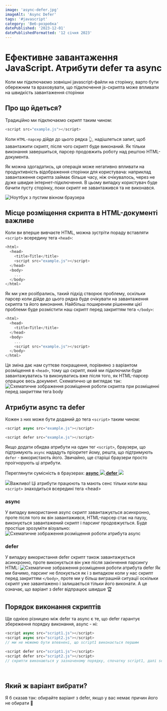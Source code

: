 ```yaml
---
image: 'async-defer.jpg'
imageAlt: 'Async Defer'
tags: '#javascript'
category: 'Веб-розробка'
datePublished: '2023-12-01'
datePublishedFormatted: '12 січня 2023'
---
```


# Ефективне завантаження JavaScript. Атрибути defer та async

Коли ми підключаємо зовнішні javascript-файли на сторінку, варто бути обережним та враховувати, що підключення js-скрипта може впливати на
швидкість завантаження сторінки

## Про що йдеться?
Традиційно ми підключаємо скрипт таким чином:

```js
<script src="example.js"></script>
```

Коли `HTML-парсер` дійде до цього рядка 👆, надішлеться запит, щоб завантажити скрипт, після чого скрипт буде виконаний.
Як тільки виконання завершиться, парсер продовжить роботу над рештою HTML-документа.

Як можна здогадатись, ця операція може негативно впливати на продуктивність відображення сторінки для користувача: наприклад завантаження скрипта займає більше часу,
ніж очікувалось, через не дуже швидке інтернет-підключення. В цьому випадку користувач буде бачити пусту сторінку, поки скрипт не завантажився та не виконався.

![Ноутбук з пустим вікном браузера](/_nuxt/assets/img/articles/empty-browser-window.jpg)

## Місце розміщення скрипта в HTML-документі важливе

Коли ви вперше вивчаєте HTML, можна зустріти пораду вставляти `<script>` всередину тега `<head>`:
```js
<html>
  <head>
    <title>Title</title>
    <script src="example.js"></script>
  </head>
  <body>
    ...
  </body>
</html>
```

Як ми уже розібрались, такий підхід створює проблему, оскільки парсер коли дійде до цього рядка буде очікувати на завантаження скрипта та його виконання.
Найбільш поширеним рішенням цієї проблеми буде розмістити наш скрипт перед закриттям тега `</body>`:
```js
<html>
  <head>
    <title>Title</title>
  </head>
  <body>
    ...
    <script src="example.js"></script>
  </body>
</html>
```
Ця зміна дає нам суттєве покращення, порівняно з варіантом розміщення в `<head>`, тому що скрипт, який ми підключили буде завантажуватись та виконуватись вже після того,
як HTML-парсер опрацює весь документ. Схематично це виглядає так:
![Схематичне зображення розміщення роботи скрипта при розміщенні перед закриттям тега body](/_nuxt/assets/img/articles/before-body-closing-tag.jpg)


## Атрибути async та defer

Кожен з них може бути доданий до тега `<script>` таким чином:
```js
<script async src="example.js"></script>

<script defer src="example.js"></script>
```

Якщо додати обидва атрибути на один тег `<script>`, браузери, що підтримують `async` нададуть пріоритет йому, решта, що підтримують `defer` - використають його. Звичайно, ще старіші  браузери
просто проігнорують ці атрибути.

Переглянути сумісність в браузерах: 
<a rel="nofollow" target="_blank" class="inline-flex mr-2" href="https://caniuse.com/script-async">
    <strong>async</strong>
    <img class="w-6 h-6" src="/_nuxt/assets/icons/external-link.svg"/>
</a>
<a rel="nofollow" target="_blank" class="inline-flex" href="https://caniuse.com/script-defer">
    <strong>defer</strong>
    <img class="w-6 h-6" style="color: red" src="/_nuxt/assets/icons/external-link.svg"/>
</a>

<span class="inline-flex mb-6 font-medium">
<img class="w-6 h-6 mr-2" src="/_nuxt/assets/icons/info.svg"/>Важливо! Ці атрибути працюють та мають сенс тільки коли ваш <code>&lt;script&gt;</code> знаходиться всередині тега &lt;head&gt;
</span>


### async

У випадку використання async скрипт завантажується асинхронно, проте після того як він завантажився, HTML-парсер стає на паузу, виконується завантажений
скрипт і парсинг продовжується. Буде простіше зрозуміти візуально:
![Схематичне зображення розміщення роботи атрибута async](/_nuxt/assets/img/articles/async.jpg)

### defer

У випадку використання defer скрипт також завантажується асинхронно, проте виконується він уже після закінчення парсингу HTML:
![Схематичне зображення розміщення роботи атрибута defer](/_nuxt/assets/img/articles/defer.jpg)
Як ми бачимо, парсинг не блокується як і з випадком коли у нас скрипт перед закриттям `</body>`, проте ми у більш виграшній ситуації оскільки скрипт
уже завантажено і залишається тільки його виконати. А це означає, що варіант з defer відпрацює швидше 🏆

## Порядок виконання скриптів
Ще однією різницею між defer та async є те, що defer гарантує збереження порядку виконання, async - ні:
```js
<script async src="script1.js"></script>
<script async src="script2.js"></script>
// ми не можемо бути впевнені, що script1 виконається першим

<script defer src="script1.js"></script>
<script defer src="script2.js"></script>
// скрипти виконаються у зазначеному порядку, спочатку script1, далі script2
```

<br>  

## Який ж варіант вибрати?
Я б сказав так: обирайте варіант з defer, якщо у вас немає причин його не обирати 🙂 





